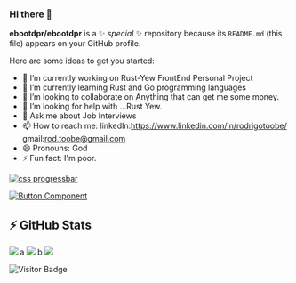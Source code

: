### Hi there 👋

**ebootdpr/ebootdpr** is a ✨ _special_ ✨ repository because its `README.md` (this file) appears on your GitHub profile.

Here are some ideas to get you started:

- 🔭 I’m currently working on Rust-Yew FrontEnd Personal Project
- 🌱 I’m currently learning Rust and Go programming languages
- 👯 I’m looking to collaborate on Anything that can get me some money.
- 🤔 I’m looking for help with ...Rust Yew.
- 💬 Ask me about Job Interviews
- 📫 How to reach me: 
linkedIn:https://www.linkedin.com/in/rodrigotoobe/ 
gmail:rod.toobe@gmail.com
- 😄 Pronouns: God
- ⚡ Fun fact: I'm poor.

[![css progressbar](https://readme-components.vercel.app/api?component=linearprogress&skill=css&value=50)](https://github.com/harish-sethuraman/readme-components)

[![Button Component](https://readme-components.vercel.app/api?component=button&text=ClickHere)](https://github.com/harish-sethuraman/readme-components)

## ⚡ GitHub Stats

<img align="left" src="https://github-readme-stats.vercel.app/api?username=ebootdpr&show_icons=true&count_private=true&theme=gruvbox" />
a
<img src="https://github-readme-stats.vercel.app/api/top-langs/?username=ebootdpr&layout=compact&count_private=true&theme=gruvbox" />
b
<img src="https://github-readme-stats.vercel.app/api/wakatime?username=ebootdpr&theme=gruvbox" />  

![Visitor Badge](https://visitor-badge.laobi.icu/badge?page_id=ebootdpr.ebootdpr)
